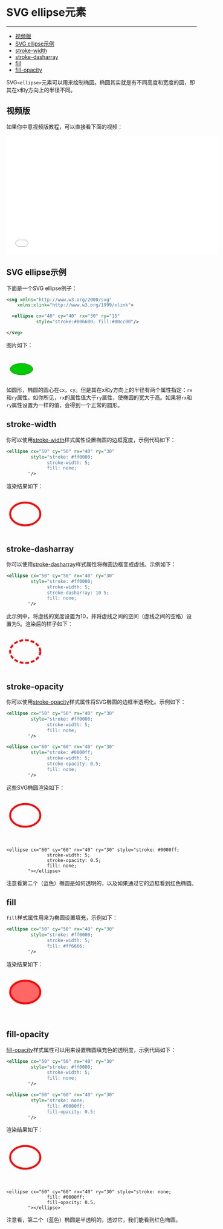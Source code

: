 # SVG ellipse元素
***

> 
* [视频版](#视频版)
* [SVG ellipse示例](#svg-ellipse示例)
* [stroke-width](#stroke-width)
* [stroke-dasharray](#stroke-dasharray)
* [fill](#fill)
* [fill-opacity](#fill-opacity)

SVG`<ellipse>`元素可以用来绘制椭圆。椭圆其实就是有不同高度和宽度的圆，即其在x和y方向上的半径不同。

## 视频版

如果你中意视频版教程，可以直接看下面的视频：

<iframe width="560" height="315" src="//www.youtube.com/embed/H6jlhLtdgqg?list=PLL8woMHwr36F2tCFnWTbVBQAGQ6nTcXOO" frameborder="0" allowfullscreen=""></iframe>

## SVG ellipse示例

下面是一个SVG ellipse例子：

```xml
<svg xmlns="http://www.w3.org/2000/svg"
    xmlns:xlink="http://www.w3.org/1999/xlink">

  <ellipse cx="40" cy="40" rx="30" ry="15"
           style="stroke:#006600; fill:#00cc00"/>

</svg>
```

图片如下：

<svg width="320" height="70">
    <ellipse cx="40" cy="40" rx="30" ry="15" style="stroke:#006600; fill:#00cc00"></ellipse>
</svg>

如圆形，椭圆的圆心在`cx`，`cy`。但是其在x和y方向上的半径有两个属性指定：`rx`和`ry`属性。如你所见，`rx`的属性值大于`ry`属性，使椭圆的宽大于高。如果将`rx`和`ry`属性设置为一样的值，会得到一个正常的圆形。

## stroke-width

你可以使用[stroke-width](/28.SVG轮廓.html#stroke-width)样式属性设置椭圆的边框宽度，示例代码如下：

```xml
<ellipse cx="50" cy="50" rx="40" ry="30"
         style="stroke: #ff0000;
               stroke-width: 5;
               fill: none;
        "/>
```

渲染结果如下：

<svg height="100">
    <ellipse cx="50" cy="50" rx="40" ry="30" style="stroke: #ff0000;
                   stroke-width: 5;
                   fill: none;
            "></ellipse>
</svg>

## stroke-dasharray

你可以使用[stroke-dasharray](/28.SVG轮廓.html#stroke-dasharray-stroke-dashoffset)样式属性将椭圆边框变成虚线。示例如下：

```xml
<ellipse cx="50" cy="50" rx="40" ry="30"
         style="stroke: #ff0000;
               stroke-width: 5;
               stroke-dasharray: 10 5;
               fill: none;
        "/>
```

此示例中，将虚线的宽度设置为10，并将虚线之间的空间（虚线之间的空格）设置为5。渲染后的样子如下：

<svg height="100">
    <ellipse cx="50" cy="50" rx="40" ry="30" style="stroke: #ff0000;
                   stroke-width: 5;
                   stroke-dasharray: 10 5;
                   fill: none;
            "></ellipse>
</svg>

## stroke-opacity

你可以使用[stroke-opacity](/28.SVG轮廓.html#stroke-opacity)样式属性将SVG椭圆的边框半透明化。示例如下：

```xml
<ellipse cx="50" cy="50" rx="40" ry="30"
         style="stroke: #ff0000;
               stroke-width: 5;
               fill: none;
        "/>

<ellipse cx="60" cy="60" rx="40" ry="30"
         style="stroke: #0000ff;
               stroke-width: 5;
               stroke-opacity: 0.5;
               fill: none;
        "/>
```

这些SVG椭圆渲染如下：

<svg height="120">
    <ellipse cx="50" cy="50" rx="40" ry="30" style="stroke: #ff0000;
                   stroke-width: 5;
                   fill: none;
            "></ellipse>

    <ellipse cx="60" cy="60" rx="40" ry="30" style="stroke: #0000ff;
                   stroke-width: 5;
                   stroke-opacity: 0.5;
                   fill: none;
            "></ellipse>
</svg>

注意看第二个（蓝色）椭圆是如何透明的，以及如果通过它的边框看到红色椭圆。

## fill

`fill`样式属性用来为椭圆设置填充，示例如下：

```xml
<ellipse cx="50" cy="50" rx="40" ry="30"
         style="stroke: #ff0000;
               stroke-width: 5;
               fill: #ff6666;
        "/>
```

渲染结果如下：

<svg height="120">
    <ellipse cx="50" cy="50" rx="40" ry="30" style="stroke: #ff0000;
                   stroke-width: 5;
               fill: #ff6666;
            "></ellipse>
</svg>

## fill-opacity

[fill-opacity](/29.SVG填充.html#fill-opacity)样式属性可以用来设置椭圆填充色的透明度，示例代码如下：

```xml
<ellipse cx="50" cy="50" rx="40" ry="30"
         style="stroke: #ff0000;
               stroke-width: 5;
               fill: none;
        "/>

<ellipse cx="60" cy="60" rx="40" ry="30"
         style="stroke: none;
               fill: #0000ff;
               fill-opacity: 0.5;
        "/>
```

渲染结果如下：

<svg height="120">
    <ellipse cx="50" cy="50" rx="40" ry="30" style="stroke: #ff0000;
                   stroke-width: 5;
                   fill: none;
            "></ellipse>

    <ellipse cx="60" cy="60" rx="40" ry="30" style="stroke: none;
                   fill: #0000ff;
                   fill-opacity: 0.5;
            "></ellipse>
</svg>

注意看，第二个（蓝色）椭圆是半透明的，透过它，我们能看到红色椭圆。
